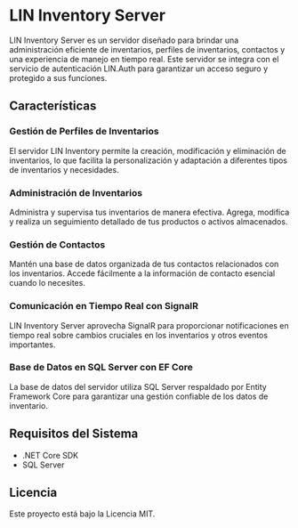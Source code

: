 # LIN Inventory Server

LIN Inventory Server es un servidor diseñado para brindar una administración eficiente de inventarios, perfiles de inventarios, contactos y una experiencia de manejo en tiempo real. Este servidor se integra con el servicio de autenticación LIN.Auth para garantizar un acceso seguro y protegido a sus funciones.

## Características

### Gestión de Perfiles de Inventarios

El servidor LIN Inventory permite la creación, modificación y eliminación de inventarios, lo que facilita la personalización y adaptación a diferentes tipos de inventarios y necesidades.

### Administración de Inventarios

Administra y supervisa tus inventarios de manera efectiva. Agrega, modifica y realiza un seguimiento detallado de tus productos o activos almacenados.

### Gestión de Contactos

Mantén una base de datos organizada de tus contactos relacionados con los inventarios. Accede fácilmente a la información de contacto esencial cuando lo necesites.

### Comunicación en Tiempo Real con SignalR

LIN Inventory Server aprovecha SignalR para proporcionar notificaciones en tiempo real sobre cambios cruciales en los inventarios y otros eventos importantes.

### Base de Datos en SQL Server con EF Core

La base de datos del servidor utiliza SQL Server respaldado por Entity Framework Core para garantizar una gestión confiable de los datos de inventario.

## Requisitos del Sistema

- .NET Core SDK
- SQL Server

## Licencia

Este proyecto está bajo la Licencia MIT.

